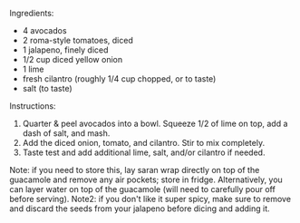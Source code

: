 Ingredients:
- 4 avocados
- 2 roma-style tomatoes, diced
- 1 jalapeno, finely diced
- 1/2 cup diced yellow onion
- 1 lime
- fresh cilantro (roughly 1/4 cup chopped, or to taste)
- salt (to taste)

Instructions:
1. Quarter & peel avocados into a bowl. Squeeze 1/2 of lime on top, add a dash of salt, and mash.
2. Add the diced onion, tomato, and cilantro. Stir to mix completely.
3. Taste test and add additional lime, salt, and/or cilantro if needed.

Note: if you need to store this, lay saran wrap directly on top of the guacamole and remove any air pockets; store in fridge. Alternatively, you can layer water on top of the guacamole (will need to carefully pour off before serving).
Note2: if you don't like it super spicy, make sure to remove and discard the seeds from your jalapeno before dicing and adding it.
